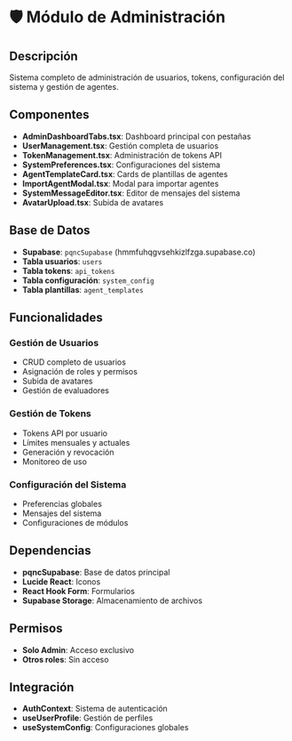 # 🛡️ Módulo de Administración

## Descripción
Sistema completo de administración de usuarios, tokens, configuración del sistema y gestión de agentes.

## Componentes
- **AdminDashboardTabs.tsx**: Dashboard principal con pestañas
- **UserManagement.tsx**: Gestión completa de usuarios
- **TokenManagement.tsx**: Administración de tokens API
- **SystemPreferences.tsx**: Configuraciones del sistema
- **AgentTemplateCard.tsx**: Cards de plantillas de agentes
- **ImportAgentModal.tsx**: Modal para importar agentes
- **SystemMessageEditor.tsx**: Editor de mensajes del sistema
- **AvatarUpload.tsx**: Subida de avatares

## Base de Datos
- **Supabase**: `pqncSupabase` (hmmfuhqgvsehkizlfzga.supabase.co)
- **Tabla usuarios**: `users`
- **Tabla tokens**: `api_tokens`
- **Tabla configuración**: `system_config`
- **Tabla plantillas**: `agent_templates`

## Funcionalidades

### Gestión de Usuarios
- CRUD completo de usuarios
- Asignación de roles y permisos
- Subida de avatares
- Gestión de evaluadores

### Gestión de Tokens
- Tokens API por usuario
- Límites mensuales y actuales
- Generación y revocación
- Monitoreo de uso

### Configuración del Sistema
- Preferencias globales
- Mensajes del sistema
- Configuraciones de módulos

## Dependencias
- **pqncSupabase**: Base de datos principal
- **Lucide React**: Iconos
- **React Hook Form**: Formularios
- **Supabase Storage**: Almacenamiento de archivos

## Permisos
- **Solo Admin**: Acceso exclusivo
- **Otros roles**: Sin acceso

## Integración
- **AuthContext**: Sistema de autenticación
- **useUserProfile**: Gestión de perfiles
- **useSystemConfig**: Configuraciones globales

